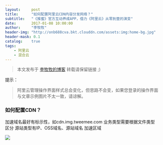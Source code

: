 ```yaml
---
layout:     post
title:      "如何配置阿里云CDN内容分发网络？"
subtitle:   "《推蜜》官方互动养成APP，借力《阿里云》从零到壹的演变"
date:       2017-01-08 10:00:00
author:     "李牧牧"
header-img: "http://onb688cva.bkt.clouddn.com/assets:img:home-bg.jpg"
header-mask: 0.1
catalog:    true
tags:
    - 阿里云
    - 混合云
---
```


> 本文发布于 [李牧牧的博客](http://limumu.me) 转载请保留链接 ;)

  



提示：

> 阿里云管理操作界面样式总会变化，但思路不会变，如果您登录的操作界面与文章示例图片不太一致，请谅解。



### 如何配置CDN？
加速域名最好有标示性，如cdn.img.tweemee.com
业务类型需要根据文件类型区分
源站类型有IP、OSS域名、源站域名
加速区域

![](http://onb688cva.bkt.clouddn.com/assets:post:img:20170405_create_cdn.png)













